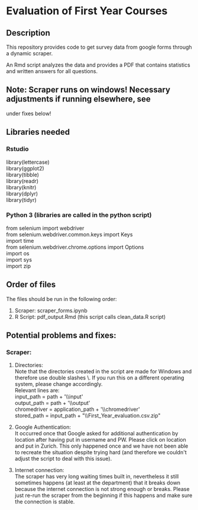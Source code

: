 # Evaluation of First Year Courses


## Description

This repository provides code to get survey data from google forms
through a dynamic scraper.

An Rmd script analyzes the data and provides a PDF that contains statistics
and written answers for all questions.

## Note: Scraper runs on windows! Necessary adjustments if running elsewhere, see
under fixes below!


## Libraries needed

### Rstudio
library(lettercase)  
library(ggplot2)  
library(tibble)  
library(readr)  
library(knitr)  
library(dplyr)  
library(tidyr)  

### Python 3 (libraries are called in the python script)

from selenium import webdriver  
from selenium.webdriver.common.keys import Keys  
import time  
from selenium.webdriver.chrome.options import Options  
import os  
import sys  
import zip  

## Order of files

The files should be run in the following order:

1) Scraper: scraper_forms.ipynb
2) R Script: pdf_output.Rmd (this script calls clean_data.R script)


## Potential problems and fixes:

### Scraper:
1) Directories:  
Note that the directories created in the script are made for Windows and
therefore use double slashes \\\. If you run this on a different operating system,
please change accordingly.   
Relevant lines are:  
  input_path = path + '\\\input'  
  output_path = path + '\\\output'  
  chromedriver = application_path + '\\\chromedriver'  
  stored_path = input_path + "\\\First_Year_evaluation.csv.zip"  


2) Google Authentication:  
It occurred once that Google asked for additional authentication by location
after having put in username and PW. Please click on location and put in Zurich.
This only happened once and we have not been able to recreate the situation despite
trying hard (and therefore we couldn't adjust the script to deal with this issue).

3) Internet connection:  
The scraper has very long waiting times built in, nevertheless it still sometimes
happens (at least at the department) that it breaks down because the internet
connection is not strong enough or breaks. Please just re-run the scraper
from the beginning if this happens and make sure the connection is stable.
